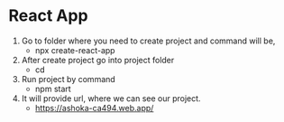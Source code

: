# React App
1. Go to folder where you need to create project and command will be,
   - npx create-react-app <your app name>
1. After create project go into project folder 
   - cd <app name>
1. Run project by command
   - npm start
1. It will provide url, where we can see our project.
   - https://ashoka-ca494.web.app/
